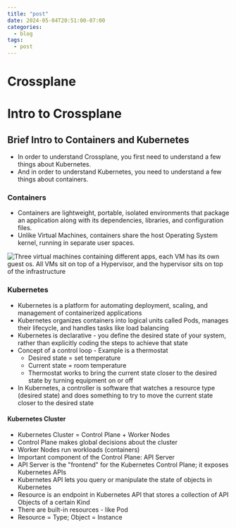 ```yaml
---
title: "post"
date: 2024-05-04T20:51:00-07:00
categories:
  - blog
tags:
  - post
---
```


# Crossplane

# Intro to Crossplane
## Brief Intro to Containers and Kubernetes
* In order to understand Crossplane, you first need to understand a few things about Kubernetes.
* And in order to understand Kubernetes, you need to understand a few things about containers.

### Containers
* Containers are lightweight, portable, isolated environments that package an application along with its dependencies, libraries, and configuration files.
* Unlike Virtual Machines, containers share the host Operating System kernel, running in separate user spaces.

![Three virtual machines containing different apps, each VM has its own guest os.  All VMs sit on top of a Hypervisor, and the hypervisor sits on top of the infrastructure](/assets/images/umlet/inverted/virtual-machines.png)

### Kubernetes
* Kubernetes is a platform for automating deployment, scaling, and management of containerized applications
* Kubernetes organizes containers into logical units called Pods, manages their lifecycle, and handles tasks like load balancing
* Kubernetes is declarative - you define the desired state of your system, rather than explicitly 
  coding the steps to achieve that state
* Concept of a control loop - Example is a thermostat
    * Desired state = set temperature
    * Current state = room temperature
    * Thermostat works to bring the current state closer to the desired state by turning equipment on or off
* In Kubernetes, a controller is software that watches a resource type (desired state) and does something to try to move the current state closer to the desired state

#### Kubernetes Cluster
* Kubernetes Cluster = Control Plane + Worker Nodes
* Control Plane makes global decisions about the cluster
* Worker Nodes run workloads (containers)
* Important component of the Control Plane: API Server
* API Server is the "frontend" for the Kubernetes Control Plane; it exposes Kubernetes APIs
* Kubernetes API lets you query or manipulate the state of objects in Kubernetes
* Resource is an endpoint in Kubernetes API that stores a collection of API Objects of a certain Kind
* There are built-in resources - like Pod
* Resource = Type; Object = Instance